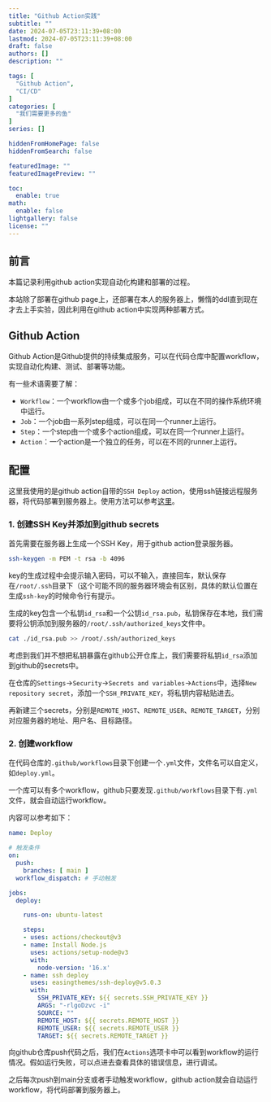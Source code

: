 ```yaml
---
title: "Github Action实践"
subtitle: ""
date: 2024-07-05T23:11:39+08:00
lastmod: 2024-07-05T23:11:39+08:00
draft: false
authors: []
description: ""

tags: [
  "Github Action",
  "CI/CD"
]
categories: [
  "我们需要更多的鱼"
]
series: []

hiddenFromHomePage: false
hiddenFromSearch: false

featuredImage: ""
featuredImagePreview: ""

toc:
  enable: true
math:
  enable: false
lightgallery: false
license: ""
---
```


## 前言

本篇记录利用github action实现自动化构建和部署的过程。

本站除了部署在github page上，还部署在本人的服务器上，懒惰的ddl直到现在才去上手实验，因此利用在github action中实现两种部署方式。

## Github Action

Github Action是Github提供的持续集成服务，可以在代码仓库中配置workflow，实现自动化构建、测试、部署等功能。

有一些术语需要了解：
* `Workflow`：一个workflow由一个或多个job组成，可以在不同的操作系统环境中运行。
* `Job`：一个job由一系列step组成，可以在同一个runner上运行。
* `Step`：一个step由一个或多个action组成，可以在同一个runner上运行。
* `Action`：一个action是一个独立的任务，可以在不同的runner上运行。

## 配置

这里我使用的是github action自带的`SSH Deploy` action，使用ssh链接远程服务器，将代码部署到服务器上。使用方法可以参考[这里](https://github.com/marketplace/actions/ssh-deploy)。

### 1. 创建SSH Key并添加到github secrets

首先需要在服务器上生成一个SSH Key，用于github action登录服务器。

```bash
ssh-keygen -m PEM -t rsa -b 4096
```

key的生成过程中会提示输入密码，可以不输入，直接回车，默认保存在`/root/.ssh`目录下（这个可能不同的服务器环境会有区别，具体的默认位置在生成`ssh-key`的时候命令行有提示。

生成的key包含一个私钥`id_rsa`和一个公钥`id_rsa.pub`，私钥保存在本地，我们需要将公钥添加到服务器的`/root/.ssh/authorized_keys`文件中。

```bash
cat ./id_rsa.pub >> /root/.ssh/authorized_keys 
```

考虑到我们并不想把私钥暴露在github公开仓库上，我们需要将私钥`id_rsa`添加到github的secrets中。

在仓库的`Settings`->`Security`->`Secrets and variables`->`Actions`中，选择`New repository secret`，添加一个`SSH_PRIVATE_KEY`，将私钥内容粘贴进去。

再新建三个secrets，分别是`REMOTE_HOST`、`REMOTE_USER`、`REMOTE_TARGET`，分别对应服务器的地址、用户名、目标路径。

### 2. 创建workflow

在代码仓库的`.github/workflows`目录下创建一个`.yml`文件，文件名可以自定义，如`deploy.yml`。

一个库可以有多个workflow，github只要发现`.github/workflows`目录下有`.yml`文件，就会自动运行workflow。

内容可以参考如下：

```yaml
name: Deploy

# 触发条件
on:
  push:
    branches: [ main ]
  workflow_dispatch: # 手动触发

jobs:
  deploy:

    runs-on: ubuntu-latest

    steps:
    - uses: actions/checkout@v3
    - name: Install Node.js
      uses: actions/setup-node@v3
      with:
        node-version: '16.x'
    - name: ssh deploy
      uses: easingthemes/ssh-deploy@v5.0.3
      with:
        SSH_PRIVATE_KEY: ${{ secrets.SSH_PRIVATE_KEY }}
        ARGS: "-rlgoDzvc -i"
        SOURCE: ""
        REMOTE_HOST: ${{ secrets.REMOTE_HOST }}
        REMOTE_USER: ${{ secrets.REMOTE_USER }}
        TARGET: ${{ secrets.REMOTE_TARGET }}

```

向github仓库push代码之后，我们在`Actions`选项卡中可以看到workflow的运行情况。假如运行失败，可以点进去查看具体的错误信息，进行调试。

之后每次push到main分支或者手动触发workflow，github action就会自动运行workflow，将代码部署到服务器上。
